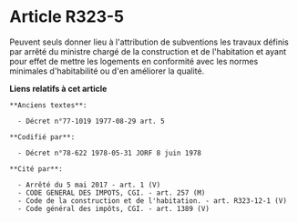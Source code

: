 # Article R323-5

Peuvent seuls donner lieu à l'attribution de subventions les travaux définis par arrêté du ministre chargé de la construction
et de l'habitation et ayant pour effet de mettre les logements en conformité avec les normes minimales d'habitabilité ou d'en
améliorer la qualité.

**Liens relatifs à cet article**

	**Anciens textes**:

	  - Décret n°77-1019 1977-08-29 art. 5

	**Codifié par**:

	  - Décret n°78-622 1978-05-31 JORF 8 juin 1978

	**Cité par**:

	  - Arrêté du 5 mai 2017 - art. 1 (V)
	  - CODE GENERAL DES IMPOTS, CGI. - art. 257 (M)
	  - Code de la construction et de l'habitation. - art. R323-12-1 (V)
	  - Code général des impôts, CGI. - art. 1389 (V)
